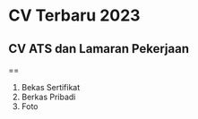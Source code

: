 # CV Terbaru 2023
## CV ATS dan Lamaran Pekerjaan
==
<ol>
<li>Bekas Sertifikat</li>
<li>Berkas Pribadi</li>
<li>Foto </li>
</ol>